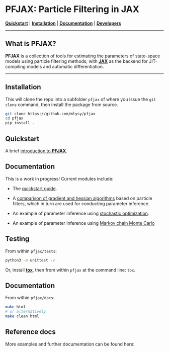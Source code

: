 # **PFJAX**: Particle Filtering in JAX

[**Quickstart**](docs/notebooks/pfjax.md)
| [**Installation**](#installation)
| [**Documentation**](#documentation)
| [**Developers**](#developers)

---

## What is **PFJAX**?

**PFJAX** is a collection of tools for estimating the parameters of state-space models using particle filtering methods, with  [**JAX**](https://jax.readthedocs.io/) as the backend for JIT-compiling models and automatic differentiation.

---

## Installation

This will clone the repo into a subfolder `pfjax` of where you issue the `git clone` command, then install the package from source.

```bash
git clone https://github.com/mlysy/pfjax
cd pfjax
pip install .
``` 

## Quickstart 

A brief [introduction to **PFJAX**](docs/notebooks/pfjax.md).

## Documentation

This is a work in progress!  Current modules include:

- The [quickstart guide](docs/notebooks/pfjax.md).

- A [comparison of gradient and hessian algorithms](docs/notebooks/gradient_comparisons.md) based on particle filters, which in turn are used for conducting parameter inference.

- An example of parameter inference using [stochastic optimization](docs/notebooks/stochopt_tutorial.md).

- An example of parameter inference using [Markov chain Monte Carlo]()

## Testing

From within `pfjax/tests`:

```bash
python3 -m unittest -v
```

Or, install [**tox**](https://tox.wiki/en/latest/index.html), then from within `pfjax` at the command line: `tox`.

## Documentation

From within `pfjax/docs`:

```bash
make html
# or alternatively
make clean html
```

## Reference docs

More examples and further documentation can be found here:

